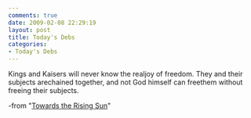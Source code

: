 ```yaml
---
comments: true
date: 2009-02-08 22:29:19
layout: post
title: Today's Debs
categories:
- Today's Debs
---
```


Kings and Kaisers will never know the realjoy of freedom. They and their subjects arechained together, and not God himself can freethem without freeing their subjects.

-from "[Towards the Rising Sun](http://trotsky.org/history/usa/parties/spusa/1918/0215-debs-towardsrisingsun.pdf)"
